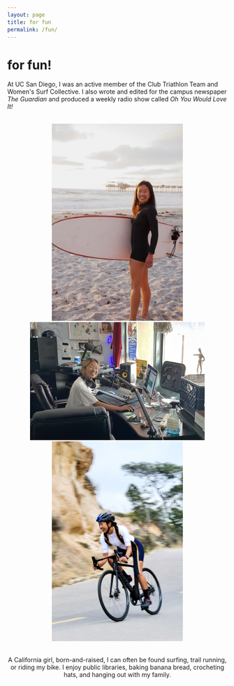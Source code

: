 ```yaml
---
layout: page
title: for fun
permalink: /fun/
---
```

# for fun!

At UC San Diego, I was an active member of the Club Triathlon Team and Women's Surf Collective. I also wrote and edited for the campus newspaper *The Guardian* and produced a weekly radio show called *Oh You Would Love It!*

<br>

<div style="text-align: center;">

  <img src="/assets/images/surf.jpeg" alt="me" width="300">
  <img src="/assets/images/radio.jpeg" alt="me" width="400">
  <img src="/assets/images/bike2.JPG" alt="me" width="300">
<div>

<br>

A California girl, born-and-raised, I can often be found surfing, trail running, or riding my bike. I enjoy public libraries, baking banana bread, crocheting hats, and hanging out with my family.

